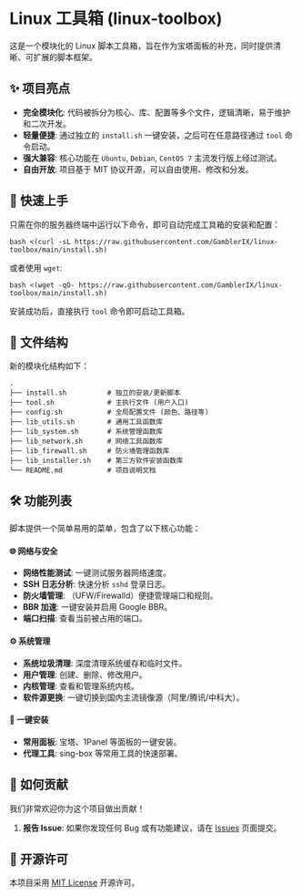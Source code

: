 # Linux 工具箱 (linux-toolbox) 

这是一个模块化的 Linux 脚本工具箱，旨在作为宝塔面板的补充，同时提供清晰、可扩展的脚本框架。

##  ✨ 项目亮点

- **完全模块化**: 代码被拆分为核心、库、配置等多个文件，逻辑清晰，易于维护和二次开发。
- **轻量便捷**: 通过独立的 `install.sh` 一键安装，之后可在任意路径通过 `tool` 命令启动。
- **强大兼容**: 核心功能在 `Ubuntu`, `Debian`, `CentOS 7` 主流发行版上经过测试。
- **自由开放**: 项目基于 MIT 协议开源，可以自由使用、修改和分发。

## 🚀 快速上手

只需在你的服务器终端中运行以下命令，即可自动完成工具箱的安装和配置：

```
bash <(curl -sL https://raw.githubusercontent.com/GamblerIX/linux-toolbox/main/install.sh)
```

或者使用 `wget`:

```
bash <(wget -qO- https://raw.githubusercontent.com/GamblerIX/linux-toolbox/main/install.sh)
```

安装成功后，直接执行 `tool` 命令即可启动工具箱。

## 📁 文件结构

新的模块化结构如下：

```
.
├── install.sh          # 独立的安装/更新脚本
├── tool.sh             # 主执行文件 (用户入口)
├── config.sh           # 全局配置文件 (颜色、路径等)
├── lib_utils.sh        # 通用工具函数库
├── lib_system.sh       # 系统管理函数库
├── lib_network.sh      # 网络工具函数库
├── lib_firewall.sh     # 防火墙管理函数库
├── lib_installer.sh    # 第三方软件安装函数库
└── README.md           # 项目说明文档
```

## 🛠️ 功能列表

脚本提供一个简单易用的菜单，包含了以下核心功能：

#### 🌐 网络与安全

- **网络性能测试**: 一键测试服务器网络速度。
- **SSH 日志分析**: 快速分析 `sshd` 登录日志。
- **防火墙管理**: （UFW/Firewalld）便捷管理端口和规则。
- **BBR 加速**: 一键安装并启用 Google BBR。
- **端口扫描**: 查看当前被占用的端口。

#### ⚙️ 系统管理

- **系统垃圾清理**: 深度清理系统缓存和临时文件。
- **用户管理**: 创建、删除、修改用户。
- **内核管理**: 查看和管理系统内核。
- **软件源更换**: 一键切换到国内主流镜像源（阿里/腾讯/中科大）。

#### 🧩 一键安装

- **常用面板**: 宝塔、1Panel 等面板的一键安装。
- **代理工具**: sing-box 等常用工具的快速部署。

## 🤝 如何贡献

我们非常欢迎你为这个项目做出贡献！

1. **报告 Issue**: 如果你发现任何 Bug 或有功能建议，请在 [Issues](https://github.com/GamblerIX/linux-toolbox/issues) 页面提交。

## 📄 开源许可

本项目采用 [MIT License](https://github.com/GamblerIX/linux-toolbox/blob/main/LICENSE) 开源许可。